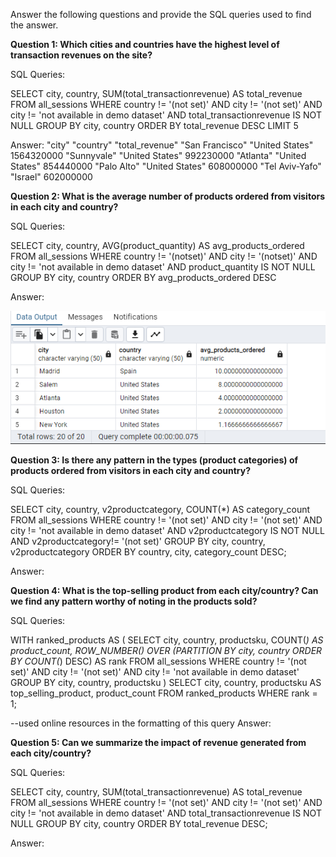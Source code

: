 Answer the following questions and provide the SQL queries used to find the answer.

    
**Question 1: Which cities and countries have the highest level of transaction revenues on the site?**


SQL Queries:

SELECT 
    city, 
    country, 
    SUM(total_transactionrevenue) AS total_revenue
FROM 
    all_sessions
WHERE 
    country != '(not set)'
    AND city != '(not set)'
    AND city != 'not available in demo dataset'
    AND total_transactionrevenue IS NOT NULL
GROUP BY 
    city, 
    country
ORDER BY 
    total_revenue DESC
LIMIT 5



Answer:
"city"	         "country"	       "total_revenue"
"San Francisco"	 "United States"   1564320000
"Sunnyvale"	    "United States"	   992230000
"Atlanta"	    "United States"	   854440000
"Palo Alto"	    "United States"	   608000000
"Tel Aviv-Yafo"	 "Israel"	       602000000






**Question 2: What is the average number of products ordered from visitors in each city and country?**


SQL Queries:

SELECT 
city, country, AVG(product_quantity) AS avg_products_ordered
FROM all_sessions
WHERE 
    country != '(notset)'
    AND city != '(notset)'
    AND city != 'not available in demo dataset'
    AND product_quantity IS NOT NULL
GROUP BY city, country
ORDER BY avg_products_ordered DESC




Answer: 

![alt text](Q2_answer.png )





**Question 3: Is there any pattern in the types (product categories) of products ordered from visitors in each city and country?**


SQL Queries:

SELECT 
city, country, v2productcategory, COUNT(*) AS category_count
FROM all_sessions
WHERE 
    country != '(not set)'
    AND city != '(not set)'
    AND city != 'not available in demo dataset'
    AND v2productcategory IS NOT NULL
	AND v2productcategory!= '(not set)'
GROUP BY city, country, v2productcategory
ORDER BY country, city, 
category_count DESC;


Answer:





**Question 4: What is the top-selling product from each city/country? Can we find any pattern worthy of noting in the products sold?**


SQL Queries:

WITH ranked_products AS (
    SELECT
        city,
        country,
        productsku,
        COUNT(*) AS product_count,
        ROW_NUMBER() OVER (PARTITION BY city, country ORDER BY COUNT(*) DESC) AS rank
    FROM
        all_sessions
    WHERE
        country != '(not set)'
        AND city != '(not set)'
        AND city != 'not available in demo dataset'
    GROUP BY
        city,
        country,
        productsku
)
SELECT
    city,
    country,
    productsku AS top_selling_product,
    product_count
FROM
    ranked_products
WHERE
    rank = 1;


--used online resources in the formatting of this query 
Answer:





**Question 5: Can we summarize the impact of revenue generated from each city/country?**

SQL Queries:

SELECT 
    city, 
    country, 
    SUM(total_transactionrevenue) AS total_revenue
FROM 
    all_sessions
WHERE 
    country != '(not set)'
    AND city != '(not set)'
    AND city != 'not available in demo dataset'
    AND total_transactionrevenue IS NOT NULL
GROUP BY 
    city, 
    country
ORDER BY 
    total_revenue DESC;


Answer:







